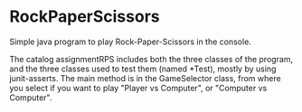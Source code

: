 RockPaperScissors
=================

Simple java program to play Rock-Paper-Scissors in the console.

The catalog assignmentRPS includes both the three classes of the program, and the three classes used to test them (named *Test), mostly by using junit-asserts.
The main method is in the GameSelector class, from where you select if you want to play "Player vs Computer", or "Computer vs Computer". 
